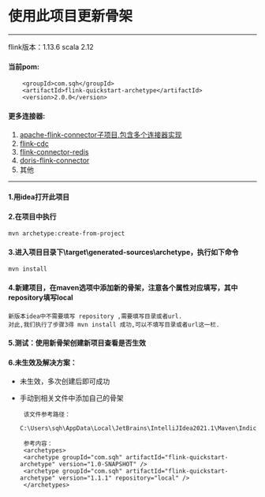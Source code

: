 # 使用此项目更新骨架

***

flink版本：1.13.6 scala 2.12

#### 当前pom:

```shell
    <groupId>com.sqh</groupId>
    <artifactId>flink-quickstart-archetype</artifactId>
    <version>2.0.0</version>
```

#### 更多连接器:

1. [apache-flink-connector子项目,包含多个连接器实现](https://github.com/dahai1996/bahir-flink)
2. [flink-cdc](https://github.com/ververica/flink-cdc-connectors)
3. [flink-connector-redis](https://github.com/dahai1996/flink-connector-lettuce-redis)
4. [doris-flink-connector](https://github.com/apache/doris-flink-connector)
5. 其他

***

#### 1.用idea打开此项目

#### 2.在项目中执行

    mvn archetype:create-from-project

#### 3.进入项目目录下\target\generated-sources\archetype，执行如下命令

    mvn install

#### 4.新建项目，在maven选项中添加新的骨架，注意各个属性对应填写，其中repository填写local

```shell
新版本idea中不需要填写 repository ,需要填写目录或者url.
对此,我们执行了步骤3得 mvn install 成功,可以不填写目录或者url这一栏.
```

#### 5.测试：使用新骨架创建新项目查看是否生效

#### 6.未生效及解决方案：

- 未生效，多次创建后即可成功
- 手动到相关文件中添加自己的骨架

       该文件参考路径：
       C:\Users\sqh\AppData\Local\JetBrains\IntelliJIdea2021.1\Maven\Indices

       参考内容：
       <archetypes>
       <archetype groupId="com.sqh" artifactId="flink-quickstart-archetype" version="1.0-SNAPSHOT" />
       <archetype groupId="com.sqh" artifactId="flink-quickstart-archetype" version="1.1.1" repository="local" />
       </archetypes>
   
